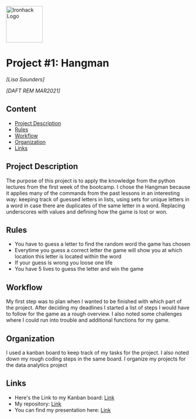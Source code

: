 <img src="https://bit.ly/2VnXWr2" alt="Ironhack Logo" width="100"/>

# Project #1: Hangman
*[Lisa Saunders]*

*[DAFT REM MAR2021]*

## Content
- [Project Description](#project-description)
- [Rules](#rules)
- [Workflow](#workflow)
- [Organization](#organization)
- [Links](#links)

## Project Description

The purpose of this project is to apply the knowledge from the python lectures from the first week of the bootcamp. I chose the Hangman because it applies many of the commands from the past lessons in an interesting way: keeping track of guessed letters in lists, using sets for unique letters in a word in case there are duplicates of the same letter in a word. Replacing underscores with values and defining how the game is lost or won.

## Rules

- You have to guess a letter to find the random word the game has chosen
- Everytime you guess a correct letter the game will show you at which location this letter is located within the word
- If your guess is wrong you loose one life
- You have 5 lives to guess the letter and win the game

## Workflow

My first step was to plan when I wanted to be finished with which part of the project. After deciding my deadlines I started
a list of steps I would have to follow for the game as a rough overview. I also noted some challenges where I could run into
trouble and additional functions for my game.

## Organization

I used a kanban board to keep track of my tasks for the project. I also noted down my rough coding steps in the same board. 
I organize my projects for the data analytics project

## Links

- Here's the Link to my Kanban board: [Link](https://trello.com/invite/b/viWmMesQ/cc93d367b4a263b4194d6dc3ff709962/data-projects)
- My repository: [Link](github.com)
- You can find my presentation here: [Link](slides.com)